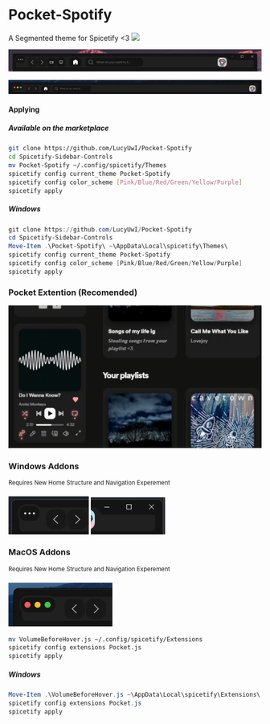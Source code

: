 # Pocket-Spotify
A Segmented theme for Spicetify <3
![](/Preview.gif)

![](/NewTitle.png)

![](/TitleMac.png)

#### Applying
##### Available on the marketplace
```bash
git clone https://github.com/LucyUwI/Pocket-Spotify
cd Spicetify-Sidebar-Controls
mv Pocket-Spotify ~/.config/spicetify/Themes
spicetify config current_theme Pocket-Spotify
spicetify config color_scheme [Pink/Blue/Red/Green/Yellow/Purple]
spicetify apply
```
##### Windows
```powershell
git clone https://github.com/LucyUwI/Pocket-Spotify
cd Spicetify-Sidebar-Controls
Move-Item .\Pocket-Spotify\ ~\AppData\Local\spicetify\Themes\
spicetify config current_theme Pocket-Spotify
spicetify config color_scheme [Pink/Blue/Red/Green/Yellow/Purple]
spicetify apply
```
### Pocket Extention (Recomended)
![](/HoverPreview.gif)
### Windows Addons
<sup>Requires New Home Structure and Navigation Experement</sup>

![](/ThreeDots.png)
![](/WindowsControls.png)
### MacOS Addons 
<sup>Requires New Home Structure and Navigation Experement</sup>

![](/ControlsMac.png)
```bash
mv VolumeBeforeHover.js ~/.config/spicetify/Extensions
spicetify config extensions Pocket.js
spicetify apply
```
##### Windows
```powershell
Move-Item .\VolumeBeforeHover.js ~\AppData\Local\spicetify\Extensions\
spicetify config extensions Pocket.js
spicetify apply
```
